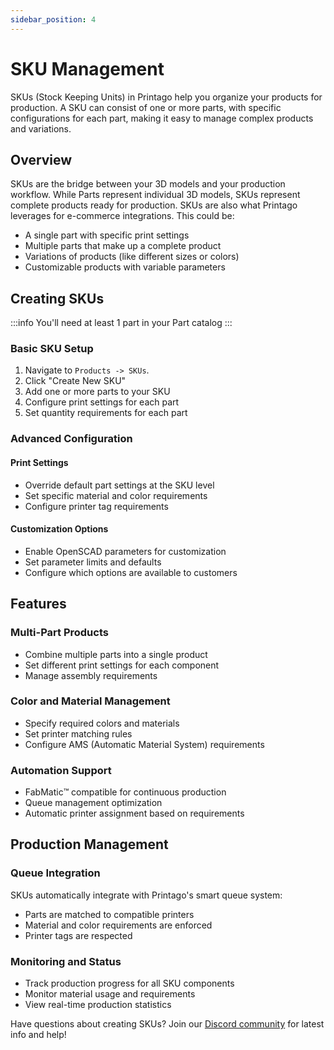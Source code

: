 ```yaml
---
sidebar_position: 4
---
```


# SKU Management

SKUs (Stock Keeping Units) in Printago help you organize your products for production. A SKU can consist of one or more parts, with specific configurations for each part, making it easy to manage complex products and variations.  

## Overview

SKUs are the bridge between your 3D models and your production workflow. While Parts represent individual 3D models, SKUs represent complete products ready for production. SKUs are also what Printago leverages for e-commerce integrations.  This could be:
- A single part with specific print settings
- Multiple parts that make up a complete product
- Variations of products (like different sizes or colors)
- Customizable products with variable parameters

## Creating SKUs

:::info
You'll need at least 1 part in your Part catalog
:::

### Basic SKU Setup
1. Navigate to `Products -> SKUs`.
2. Click "Create New SKU"
3. Add one or more parts to your SKU
4. Configure print settings for each part
5. Set quantity requirements for each part

### Advanced Configuration

#### Print Settings
- Override default part settings at the SKU level
- Set specific material and color requirements
- Configure printer tag requirements

#### Customization Options
- Enable OpenSCAD parameters for customization
- Set parameter limits and defaults
- Configure which options are available to customers

## Features

### Multi-Part Products
- Combine multiple parts into a single product
- Set different print settings for each component
- Manage assembly requirements

### Color and Material Management
- Specify required colors and materials
- Set printer matching rules
- Configure AMS (Automatic Material System) requirements

### Automation Support
- FabMatic™️ compatible for continuous production
- Queue management optimization
- Automatic printer assignment based on requirements

## Production Management

### Queue Integration
SKUs automatically integrate with Printago's smart queue system:
- Parts are matched to compatible printers
- Material and color requirements are enforced
- Printer tags are respected

### Monitoring and Status
- Track production progress for all SKU components
- Monitor material usage and requirements
- View real-time production statistics

Have questions about creating SKUs? Join our [Discord community](https://discord.gg/RCFA2u99De) for latest info and help!
